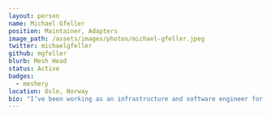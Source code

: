 ```yaml
---
layout: person
name: Michael Gfeller
position: Maintainer, Adapters
image_path: /assets/images/photos/michael-gfeller.jpeg
twitter: michaelgfeller
github: mgfeller
blurb: Mesh Head
status: Active
badges:
  - meshery
location: Oslo, Norway
bio: "I’ve been working as an infrastructure and software engineer for over 20 years, both as technical architect and developer. It started with IT infrastructure and continued with Java-based enterprise applications. In recent years, my focus shifted to cloud architecture, DevOps and modern software development. In modern distributed architectures, I find services meshes especially fascinating. There, simplicity handles complexity. I started to program around 1980 and have used many programming languages since then. My favorite languages are Clojure and PostScript."
---
```

